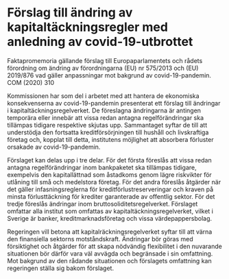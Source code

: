 # Förslag till ändring av kapitaltäckningsregler med anledning av covid-19-utbrottet

Faktapromemoria gällande förslag till Europaparlamentets och rådets förordning om ändring av förordningarna (EU) nr 575/2013 och (EU) 2019/876 vad gäller anpassningar mot bakgrund av covid-19-pandemin. COM (2020) 310

Kommissionen har som del i arbetet med att hantera de ekonomiska konsekvenserna av covid-19-pandemin presenterat ett förslag till ändringar i kapitaltäckningsregelverket. De föreslagna ändringarna är antingen temporära eller innebär att vissa redan antagna regelförändringar ska tillämpas tidigare respektive skjutas upp. Sammantaget syftar de till att understödja den fortsatta kreditförsörjningen till hushåll och livskraftiga företag och, kopplat till detta, institutens möjlighet att absorbera förluster orsakade av covid-19-pandemin.

Förslaget kan delas upp i tre delar. För det första föreslås att vissa redan antagna regelförändringar inom bankpaketet ska tillämpas tidigare, exempelvis den kapitallättnad som åstadkoms genom lägre riskvikter för utlåning till små och medelstora företag. För det andra föreslås åtgärder när det gäller infasningsreglerna för kreditförlustreserveringar och kraven på minsta förlusttäckning för krediter garanterade av offentlig sektor. För det tredje föreslås ändringar inom bruttosoliditetsregelverket. Förslaget omfattar
alla institut som omfattas av kapitaltäckningsregelverket, vilket i Sverige är banker, kreditmarknadsföretag och vissa värdepappersbolag.

Regeringen vill betona att kapitalräckningsregelverket syftar till att värna den finansiella sektorns motståndskraft. Ändringar bör göras med försiktighet och åtgärder för att skapa nödvändig flexibilitet i den nuvarande situationen bör därför vara väl avvägda och begränsade i sin omfattning. Mot bakgrund av den rådande situationen och förslagets omfattning kan regeringen ställa sig bakom förslaget.
